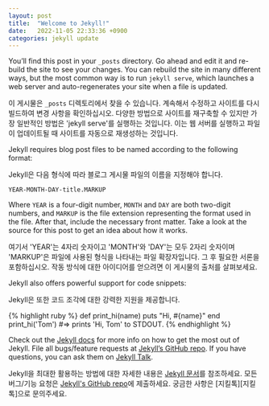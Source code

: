 ```yaml
---
layout: post
title:  "Welcome to Jekyll!"
date:   2022-11-05 22:33:36 +0900
categories: jekyll update
---
```

You’ll find this post in your `_posts` directory. Go ahead and edit it and re-build the site to see your changes. You can rebuild the site in many different ways, but the most common way is to run `jekyll serve`, which launches a web server and auto-regenerates your site when a file is updated.

이 게시물은 `_posts` 디렉토리에서 찾을 수 있습니다. 계속해서 수정하고 사이트를 다시 빌드하여 변경 사항을 확인하십시오. 다양한 방법으로 사이트를 재구축할 수 있지만 가장 일반적인 방법은 'jekyll serve'를 실행하는 것입니다. 이는 웹 서버를 실행하고 파일이 업데이트될 때 사이트를 자동으로 재생성하는 것입니다.

Jekyll requires blog post files to be named according to the following format:

Jekyll은 다음 형식에 따라 블로그 게시물 파일의 이름을 지정해야 합니다.

`YEAR-MONTH-DAY-title.MARKUP`

Where `YEAR` is a four-digit number, `MONTH` and `DAY` are both two-digit numbers, and `MARKUP` is the file extension representing the format used in the file. After that, include the necessary front matter. Take a look at the source for this post to get an idea about how it works.

여기서 'YEAR'는 4자리 숫자이고 'MONTH'와 'DAY'는 모두 2자리 숫자이며 'MARKUP'은 파일에 사용된 형식을 나타내는 파일 확장자입니다. 그 후 필요한 서론을 포함하십시오. 작동 방식에 대한 아이디어를 얻으려면 이 게시물의 출처를 살펴보세요.

Jekyll also offers powerful support for code snippets:

Jekyll은 또한 코드 조각에 대한 강력한 지원을 제공합니다.

{% highlight ruby %}
def print_hi(name)
  puts "Hi, #{name}"
end
print_hi('Tom')
#=> prints 'Hi, Tom' to STDOUT.
{% endhighlight %}

Check out the [Jekyll docs][jekyll-docs] for more info on how to get the most out of Jekyll. File all bugs/feature requests at [Jekyll’s GitHub repo][jekyll-gh]. If you have questions, you can ask them on [Jekyll Talk][jekyll-talk].

Jekyll을 최대한 활용하는 방법에 대한 자세한 내용은 [Jekyll 문서][jekyll-docs]를 참조하세요. 모든 버그/기능 요청은 [Jekyll's GitHub repo][jekyll-gh]에 제출하세요. 궁금한 사항은 [지킬톡][지킬톡]으로 문의주세요.

[jekyll-docs]: https://jekyllrb.com/docs/home
[jekyll-gh]:   https://github.com/jekyll/jekyll
[jekyll-talk]: https://talk.jekyllrb.com/

